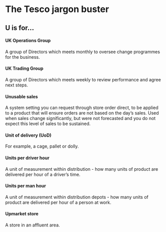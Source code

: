 # The Tesco jargon buster

## U is for…

#### UK Operations Group
A group of Directors which meets monthly to oversee change programmes for the business.

#### UK Trading Group
A group of Directors which meets weekly to review performance and agree next steps.

#### Unusable sales
A system setting you can request through store order direct, to be applied to a product that will ensure orders are not based on the day’s sales. Used when sales change significantly, but were not forecasted and you do not expect this level of sales to be sustained.

#### Unit of delivery (UoD)
For example, a cage, pallet or dolly.

#### Units per driver hour
A unit of measurement within distribution - how many units of product are delivered per hour of a driver’s time.

#### Units per man hour
A unit of measurement within distribution depots - how many units of product are delivered per hour of a person at work.

#### Upmarket store
A store in an affluent area.
